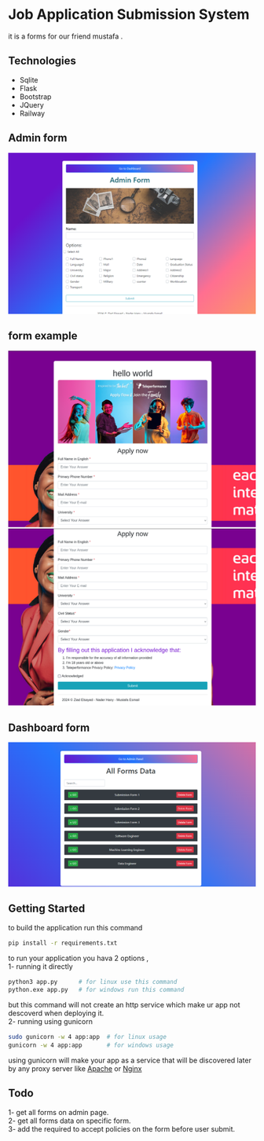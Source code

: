 # Job Application Submission System

it is a forms for our friend mustafa .

## Technologies

<ul>
<li>Sqlite</li>
<li>Flask</li>
<li>Bootstrap</li>
<li>JQuery</li>
<li>Railway</li>

</ul>

## Admin form

<img src="/images/admin.png">

## form example

<img src="/images/img2.png">
<img src="/images/img3.png">

## Dashboard form

<img src="/images/dashboard.png">

## Getting Started

to build the application run this command

```bash
pip install -r requirements.txt
```

to run your application you hava 2 options ,
<br>
1- running it directly

```bash
python3 app.py      # for linux use this command
python.exe app.py   # for windows run this command
```

but this command will not create an http service which make ur app not descoverd when deploying it.
<br>
2- running using gunicorn

```bash
sudo gunicorn -w 4 app:app  # for linux usage
gunicorn -w 4 app:app       # for windows usage
```

using gunicorn will make your app as a service that will be discovered later by any proxy server like <a href="https://httpd.apache.org/">Apache</a> or <a href="https://nginx.org/en/">Nginx</a>

## Todo

1- get all forms on admin page.<br>
2- get all forms data on specific form.<br>
3- add the required to accept policies on the form before user submit.<br>

